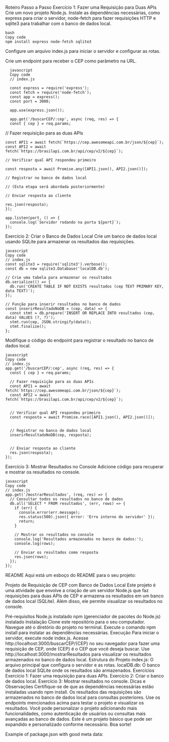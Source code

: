 Roteiro Passo a Passo
Exercício 1: Fazer uma Requisição para Duas APIs
Crie um novo projeto Node.js.
Instale as dependências necessárias, como express para criar o servidor, node-fetch para fazer requisições HTTP e sqlite3 para trabalhar com o banco de dados local.

    bash
    Copy code
    npm install express node-fetch sqlite3
Configure um arquivo index.js para iniciar o servidor e configurar as rotas.

Crie um endpoint para receber o CEP como parâmetro na URL.

      javascript
      Copy code
      // index.js
 
      const express = require('express');
      const fetch = require('node-fetch');
      const app = express();
      const port = 3000;

      app.use(express.json());

      app.get('/buscarCEP/:cep', async (req, res) => {
      const { cep } = req.params;

  // Fazer requisição para as duas APIs
  
    const API1 = await fetch(`https://cep.awesomeapi.com.br/json/${cep}`);
    const API2 = await fetch(`https://brasilapi.com.br/api/cep/v2/${cep}`);
  
    // Verificar qual API respondeu primeiro
 
    const resposta = await Promise.any([API1.json(), API2.json()]);

    // Registrar no banco de dados local
  
    // (Esta etapa será abordada posteriormente)
  
    // Enviar resposta ao cliente

    res.json(resposta);
    });

    app.listen(port, () => {
      console.log(`Servidor rodando na porta ${port}`);
    });
    
Exercício 2: Criar o Banco de Dados Local
Crie um banco de dados local usando SQLite para armazenar os resultados das requisições.

    javascript
    Copy code
    // index.js
    const sqlite3 = require('sqlite3').verbose();
    const db = new sqlite3.Database('localDB.db');

    // Crie uma tabela para armazenar os resultados
    db.serialize(() => {
      db.run('CREATE TABLE IF NOT EXISTS resultados (cep TEXT PRIMARY KEY, data TEXT)');
    });
    
    // Função para inserir resultados no banco de dados
    const inserirResultadoNoDB = (cep, data) => {
      const stmt = db.prepare('INSERT OR REPLACE INTO resultados (cep, data) VALUES (?, ?)');
      stmt.run(cep, JSON.stringify(data));
      stmt.finalize();
    };
    
Modifique o código do endpoint para registrar o resultado no banco de dados local.
    
    javascript
    Copy code
    // index.js
    app.get('/buscarCEP/:cep', async (req, res) => {
      const { cep } = req.params;
    
      // Fazer requisição para as duas APIs
      const API1 = await fetch(`https://cep.awesomeapi.com.br/json/${cep}`);
      const API2 = await fetch(`https://brasilapi.com.br/api/cep/v2/${cep}`);
      
      
      // Verificar qual API respondeu primeiro
      const resposta = await Promise.race([API1.json(), API2.json()]);
    
    
      // Registrar no banco de dados local
      inserirResultadoNoDB(cep, resposta);
    
      
      // Enviar resposta ao cliente
      res.json(resposta);
    });
Exercício 3: Mostrar Resultados no Console
Adicione código para recuperar e mostrar os resultados no console.
    
    javascript
    Copy code
    // index.js
    app.get('/mostrarResultados', (req, res) => {
      // Consultar todos os resultados no banco de dados
      db.all('SELECT * FROM resultados', (err, rows) => {
        if (err) {
          console.error(err.message);
          res.status(500).json({ error: 'Erro interno do servidor' });
          return;
        }
    
        // Mostrar os resultados no console
        console.log('Resultados armazenados no banco de dados:');
        console.log(rows);
    
        // Enviar os resultados como resposta
        res.json(rows);
      });
    });
README
Aqui está um esboço do README para o seu projeto:

Projeto de Requisição de CEP com Banco de Dados Local
Este projeto é uma atividade que envolve a criação de um servidor Node.js que faz requisições para duas APIs de CEP e armazena os resultados em um banco de dados local (SQLite). Além disso, ele permite visualizar os resultados no console.

Pré-requisitos
Node.js instalado
npm (gerenciador de pacotes do Node.js) instalado
Instalação
Clone este repositório para o seu computador.
Navegue até o diretório do projeto no terminal.
Execute o comando npm install para instalar as dependências necessárias.
Execução
Para iniciar o servidor, execute node index.js.
Acesse http://localhost:3000/buscarCEP/{CEP} no seu navegador para fazer uma requisição de CEP, onde {CEP} é o CEP que você deseja buscar.
Use http://localhost:3000/mostrarResultados para visualizar os resultados armazenados no banco de dados local.
Estrutura do Projeto
index.js: O arquivo principal que configura o servidor e as rotas.
localDB.db: O banco de dados local SQLite onde os resultados são armazenados.
Exercícios
Exercício 1: Fazer uma requisição para duas APIs.
Exercício 2: Criar o banco de dados local.
Exercício 3: Mostrar resultados no console.
Dicas e Observações
Certifique-se de que as dependências necessárias estão instaladas usando npm install.
Os resultados das requisições são armazenados no banco de dados local para consultas posteriores.
Use os endpoints mencionados acima para testar o projeto e visualizar os resultados.
Você pode personalizar o projeto adicionando mais funcionalidades, como autenticação de usuários ou consultas mais avançadas ao banco de dados.
Este é um projeto básico que pode ser expandido e personalizado conforme necessário. Boa sorte!


Example of package.json with good meta data:


